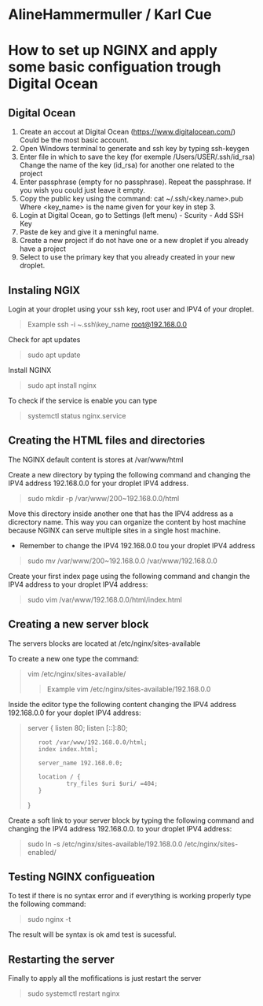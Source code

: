 # AlineHammermuller / Karl Cue

# How to set up NGINX and apply some basic configuation trough Digital Ocean
 
## Digital Ocean

1. Create an accout at Digital Ocean (https://www.digitalocean.com/)
	Could be the most basic account.
2. Open Windows terminal to generate and ssh key by typing ssh-keygen
3. Enter file in which to save the key (for exemple /Users/USER/.ssh/id_rsa)
	Change the name of the key (id_rsa) for another one related to the project
4. Enter passphrase (empty for no passphrase). Repeat the passphrase.
	If you wish you could just leave it empty.
5. Copy the public key using the command: cat ~/.ssh/<key.name>.pub
	Where <key_name> is the name given for your key in step 3.
6. Login at Digital Ocean, go to Settings (left menu) - Scurity - Add SSH Key
7. Paste de key and give it a meningful name.
8. Create a new project if do not have one or a new droplet if you already have a project
9. Select to use the primary key that you already created in your new droplet.

## Instaling NGIX

Login at your droplet using your ssh key, root user and IPV4 of your droplet.

> Example ssh -i ~\.ssh\key_name root@192.168.0.0

Check for apt updates

> sudo apt update

Install NGINX

> sudo apt install nginx

To check if the service is enable you can type

> systemctl status nginx.service

## Creating the HTML files and directories

The NGINX default content is stores at /var/www/html

Create a new directory by typing the following command and changing the IPV4 address
192.168.0.0 for your droplet IPV4 address.

> sudo mkdir -p /var/www/200~192.168.0.0/html

Move this directory inside another one that has the IPV4 address as a dicrectory name. 
This way you can organize the content by host machine because NGINX can serve multiple
sites in a single host machine.
* Remember to change the IPV4 192.168.0.0 tou your droplet IPV4 address

> sudo mv /var/www/200~192.168.0.0 /var/www/192.168.0.0

Create your first index page using the following command and changin the IPV4 address to your
droplet IPV4 address:

> sudo vim /var/www/192.168.0.0/html/index.html

## Creating a new server block

The servers blocks are located at /etc/nginx/sites-available

To create a new one type the command:

> vim /etc/nginx/sites-available/<IPV4 address>
>
>> Example vim /etc/nginx/sites-available/192.168.0.0

Inside the editor type the following content changing the IPV4 address 192.168.0.0
 for your doplet IPV4 address:

> server {
>        listen 80;
>        listen [::]:80;
>
>        root /var/www/192.168.0.0/html;
>        index index.html;
>
>        server_name 192.168.0.0;
>
>        location / {
>                try_files $uri $uri/ =404;
>        }
> }

Create a soft link to your server block by typing the following command and changing the
IPV4 address 192.168.0.0. to your droplet IPV4 address:

> sudo ln -s /etc/nginx/sites-available/192.168.0.0 /etc/nginx/sites-enabled/

## Testing NGINX configueation

To test if there is no syntax error and if everything is working properly type the following command:

> sudo nginx -t

The result will be syntax is ok amd test is sucessful.

## Restarting the server

Finally to apply all the mofifications is just restart the server

> sudo systemctl restart nginx

